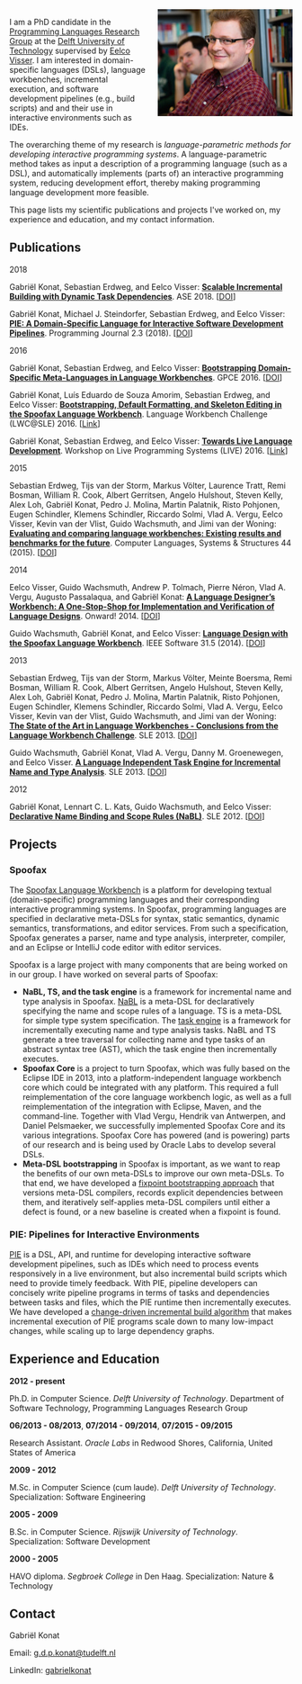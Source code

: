 ---
---

<img src="assets/image/small.jpg" alt="Gabriël Konat" style="float: right; margin-left: 20px; margin-bottom: 20px; margin-top: 0px;">

I am a PhD candidate in the [Programming Languages Research Group](https://www.tudelft.nl/en/eemcs/the-faculty/departments/software-technology/programming-languages/) at the [Delft University of Technology](https://www.tudelft.nl/) supervised by [Eelco Visser](http://eelcovisser.org/). I am interested in domain-specific languages (DSLs), language workbenches, incremental execution, and software development pipelines (e.g., build scripts) and and their use in interactive environments such as IDEs.

The overarching theme of my research is *language-parametric methods for developing interactive programming systems*. A language-parametric method takes as input a description of a programming language (such as a DSL), and automatically implements (parts of) an interactive programming system, reducing development effort, thereby making programming language development more feasible.

This page lists my scientific publications and projects I've worked on, my experience and education, and my contact information.

## Publications

2018

<a name="sbuild"></a> Gabriël Konat, Sebastian Erdweg, and Eelco Visser: __[Scalable Incremental Building with Dynamic Task Dependencies](assets/publication/scalable_incremental_building-ase18.pdf)__. ASE 2018. [[DOI](https://doi.org/10.1145/3238147.3238196)]

<a name="pie"></a> Gabriël Konat, Michael J. Steindorfer, Sebastian Erdweg, and Eelco Visser: __[PIE: A Domain-Specific Language for Interactive Software Development Pipelines](assets/publication/pie-programming18.pdf)__. Programming Journal 2.3 (2018). [[DOI](https://doi.org/10.22152/programming-journal.org/2018/2/9)]

2016

<a name="bootstrapping"></a> Gabriël Konat, Sebastian Erdweg, and Eelco Visser: __[Bootstrapping Domain-Specific Meta-Languages in Language Workbenches](assets/publication/bootstrapping-gpce16.pdf)__. GPCE 2016. [[DOI](https://doi.org/10.1145/2993236.2993242)]

Gabriël Konat, Luís Eduardo de Souza Amorim, Sebastian Erdweg, and Eelco Visser: __[Bootstrapping, Default Formatting, and Skeleton Editing in the Spoofax Language Workbench](assets/publication/spoofax-lwc16.pdf)__. Language Workbench Challenge (LWC@SLE) 2016. [[Link](https://2016.splashcon.org/event/lwc2016-bootstrapping-default-formatting-and-skeleton-editing-in-the-spoofax-language-workbench)]

Gabriël Konat, Sebastian Erdweg, and Eelco Visser: __[Towards Live Language Development](assets/publication/towards-live-language-development-live16.pdf)__. Workshop on Live Programming Systems (LIVE) 2016. [[Link](https://2016.ecoop.org/event/live-2016-paper-4-title-live-language-development)]

2015

Sebastian Erdweg, Tijs van der Storm, Markus Völter, Laurence Tratt, Remi Bosman, William R. Cook, Albert Gerritsen, Angelo Hulshout, Steven Kelly, Alex Loh, Gabriël Konat, Pedro J. Molina, Martin Palatnik, Risto Pohjonen, Eugen Schindler, Klemens Schindler, Riccardo Solmi, Vlad A. Vergu, Eelco Visser, Kevin van der Vlist, Guido Wachsmuth, and Jimi van der Woning: __[Evaluating and comparing language workbenches: Existing results and benchmarks for the future](assets/publication/language_workbenches-clss15.pdf)__. Computer Languages, Systems & Structures 44 (2015). [[DOI](https://doi.org/10.1016/j.cl.2015.08.007)]

2014

Eelco Visser, Guido Wachsmuth, Andrew P. Tolmach, Pierre Néron, Vlad A. Vergu, Augusto Passalaqua, and Gabriël Konat: __[A Language Designer’s Workbench: A One-Stop-Shop for Implementation and Verification of Language Designs](assets/publication/language_designers_workbench-onward14.pdf)__. Onward! 2014. [[DOI](https://doi.org/10.1145/2661136.2661149)]

Guido Wachsmuth, Gabriël Konat, and Eelco Visser: __[Language Design with the Spoofax Language Workbench](assets/publication/language_design_with_spoofax-ieeesoftware14.pdf)__. IEEE Software 31.5 (2014). [[DOI](https://doi.org/10.1109/MS.2014.100)]

2013

Sebastian Erdweg, Tijs van der Storm, Markus Völter, Meinte Boersma, Remi Bosman, William R. Cook, Albert Gerritsen, Angelo Hulshout, Steven Kelly, Alex Loh, Gabriël Konat, Pedro J. Molina, Martin Palatnik, Risto Pohjonen, Eugen Schindler, Klemens Schindler, Riccardo Solmi, Vlad A. Vergu, Eelco Visser, Kevin van der Vlist, Guido Wachsmuth, and Jimi van der Woning: __[The State of the Art in Language Workbenches - Conclusions from the Language Workbench Challenge](assets/publication/state_of_the_art_in_language_workbenches-sle13.pdf)__. SLE 2013. [[DOI](https://doi.org/10.1007/978-3-319-02654-1_11)]

<a name="taskengine"></a> Guido Wachsmuth, Gabriël Konat, Vlad A. Vergu, Danny M. Groenewegen, and Eelco Visser. __[A Language Independent Task Engine for Incremental Name and Type Analysis](assets/publication/task_engine-sle13.pdf)__. SLE 2013. [[DOI](https://doi.org/10.1007/978-3-319-02654-1_15)]

2012

<a name="nabl"></a> Gabriël Konat, Lennart C. L. Kats, Guido Wachsmuth, and Eelco Visser: __[Declarative Name Binding and Scope Rules (NaBL)](assets/publication/declarative_name_binding_and_scope_rules-sle12.pdf)__. SLE 2012. [[DOI](https://doi.org/10.1007/978-3-642-36089-3_18)]

## Projects

### Spoofax

The [Spoofax Language Workbench](http://www.metaborg.org/en/latest/) is a platform for developing textual (domain-specific) programming languages and their corresponding interactive programming systems. In Spoofax, programming languages are specified in declarative meta-DSLs for syntax, static semantics, dynamic semantics, transformations, and editor services. From such a specification, Spoofax generates a parser, name and type analysis, interpreter, compiler, and an Eclipse or IntelliJ code editor with editor services.

Spoofax is a large project with many components that are being worked on in our group. I have worked on several parts of Spoofax:

* __NaBL, TS, and the task engine__ is a framework for incremental name and type analysis in Spoofax. [NaBL](#nabl) is a meta-DSL for declaratively specifying the name and scope rules of a language. TS is a meta-DSL for simple type system specification. The [task engine](#taskengine) is a framework for incrementally executing name and type analysis tasks. NaBL and TS generate a tree traversal for collecting name and type tasks of an abstract syntax tree (AST), which the task engine then incrementally executes.
* __Spoofax Core__ is a project to turn Spoofax, which was fully based on the Eclipse IDE in 2013, into a platform-independent language workbench core which could be integrated with any platform. This required a full reimplementation of the core language workbench logic, as well as a full reimplementation of the integration with Eclipse, Maven, and the command-line. Together with Vlad Vergu, Hendrik van Antwerpen, and Daniel Pelsmaeker, we successfully implemented Spoofax Core and its various integrations. Spoofax Core has powered (and is powering) parts of our research and is being used by Oracle Labs to develop several DSLs.
* __Meta-DSL bootstrapping__ in Spoofax is important, as we want to reap the benefits of our own meta-DSLs to improve our own meta-DSLs. To that end, we have developed a [fixpoint bootstrapping approach](#bootstrapping) that versions meta-DSL compilers, records explicit dependencies between them, and iteratively self-applies meta-DSL compilers until either a defect is found, or a new baseline is created when a fixpoint is found.

### PIE: Pipelines for Interactive Environments

[PIE](#pie) is a DSL, API, and runtime for developing interactive software development pipelines, such as IDEs which need to process events responsively in a live environment, but also incremental build scripts which need to provide timely feedback. With PIE, pipeline developers can concisely write pipeline programs in terms of tasks and dependencies between tasks and files, which the PIE runtime then incrementally executes. We have developed a [change-driven incremental build algorithm](#sbuild) that makes incremental execution of PIE programs scale down to many low-impact changes, while scaling up to large dependency graphs.

## Experience and Education

__2012 - present__

Ph.D. in Computer Science.
*Delft University of Technology*.
Department of Software Technology, Programming Languages Research Group

__06/2013 - 08/2013__, __07/2014 - 09/2014__, __07/2015 - 09/2015__

Research Assistant.
*Oracle Labs* in Redwood Shores, California, United States of America

__2009 - 2012__

M.Sc. in Computer Science (cum laude). *Delft University of Technology*. Specialization: Software Engineering

__2005 - 2009__

B.Sc. in Computer Science.
*Rijswijk University of Technology*. Specialization: Software Development

__2000 - 2005__

HAVO diploma.
*Segbroek College* in Den Haag. Specialization: Nature & Technology

## Contact

Gabriël Konat

Email: [g.d.p.konat@tudelft.nl](mailto:g.d.p.konat@tudelft.nl)

LinkedIn: [gabrielkonat](https://www.linkedin.com/in/gabrielkonat/)
